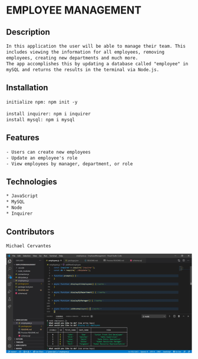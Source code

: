 # EMPLOYEE MANAGEMENT

## Description

    In this application the user will be able to manage their team. This includes viewing the information for all employees, removing employees, creating new departments and much more.
    The app accomplishes this by updating a database called "employee" in mySQL and returns the results in the terminal via Node.js.

## Installation

    initialize npm: npm init -y 

    install inquirer: npm i inquirer
    install mysql: npm i mysql

## Features

    - Users can create new employees
    - Update an employee's role
    - View employees by manager, department, or role

## Technologies

    * JavaScript
    * MySQL
    * Node
    * Inquirer

## Contributors
    Michael Cervantes


![Employee Management System](EmployeeManagement.JPG)